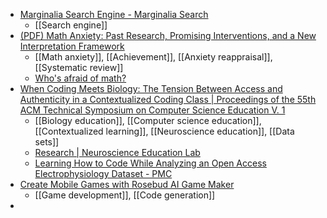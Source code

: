 - [Marginalia Search Engine - Marginalia Search](https://marginalia-search.com/)
	- [[Search engine]]
- [(PDF) Math Anxiety: Past Research, Promising Interventions, and a New Interpretation Framework](https://www.researchgate.net/publication/324468493_Math_Anxiety_Past_Research_Promising_Interventions_and_a_New_Interpretation_Framework)
	- [[Math anxiety]], [[Achievement]], [[Anxiety reappraisal]], [[Systematic review]]
	- [Who's afraid of math?](https://www.changetechnically.fyi/2396236/episodes/16876929-who-s-afraid-of-math)
- [When Coding Meets Biology: The Tension Between Access and Authenticity in a Contextualized Coding Class | Proceedings of the 55th ACM Technical Symposium on Computer Science Education V. 1](https://dl.acm.org/doi/10.1145/3626252.3630966)
	- [[Biology education]], [[Computer science education]], [[Contextualized learning]], [[Neuroscience education]], [[Data sets]]
	- [Research | Neuroscience Education Lab](https://neuroedu.biosci.ucsd.edu/research/)
	- [Learning How to Code While Analyzing an Open Access Electrophysiology Dataset - PMC](https://pmc.ncbi.nlm.nih.gov/articles/PMC8040835/)
- [Create Mobile Games with Rosebud AI Game Maker](https://rosebud.ai/g/Mobile)
	- [[Game development]], [[Code generation]]
-
